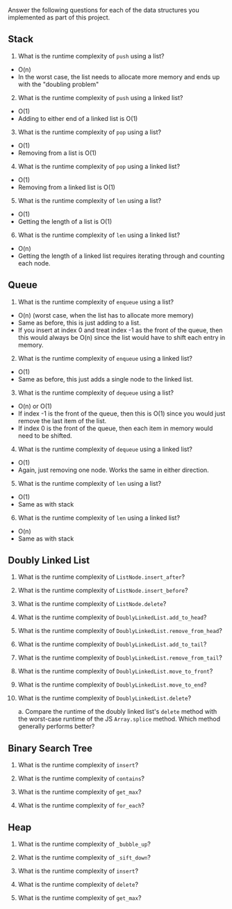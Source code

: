 Answer the following questions for each of the data structures you implemented as part of this project.

## Stack

1. What is the runtime complexity of `push` using a list?

  - O(n)
  - In the worst case, the list needs to allocate more memory and ends up with the "doubling problem"

2. What is the runtime complexity of `push` using a linked list?

  - O(1)
  - Adding to either end of a linked list is O(1)

3. What is the runtime complexity of `pop` using a list?

  - O(1)
  - Removing from a list is O(1)

4. What is the runtime complexity of `pop` using a linked list?

  - O(1)
  - Removing from a linked list is O(1)

5. What is the runtime complexity of `len` using a list?

  - O(1)
  - Getting the length of a list is O(1)

6. What is the runtime complexity of `len` using a linked list?

  - O(n)
  - Getting the length of a linked list requires iterating through and counting each node.

## Queue

1. What is the runtime complexity of `enqueue` using a list?

  - O(n)  (worst case, when the list has to allocate more memory)
  - Same as before, this is just adding to a list.
  - If you insert at index 0 and treat index -1 as the front of the queue, then this would always be O(n) since the list would have to shift each entry in memory.

2. What is the runtime complexity of `enqueue` using a linked list?

  - O(1)
  - Same as before, this just adds a single node to the linked list.

3. What is the runtime complexity of `dequeue` using a list?

  - O(n) or O(1)
  - If index -1 is the front of the queue, then this is O(1) since you would just remove the last item of the list.
  - If index 0 is the front of the queue, then each item in memory would need to be shifted.

4. What is the runtime complexity of `dequeue` using a linked list?

  - O(1)
  - Again, just removing one node.  Works the same in either direction.

5. What is the runtime complexity of `len` using a list?

  - O(1)
  - Same as with stack

6. What is the runtime complexity of `len` using a linked list?

  - O(n)
  - Same as with stack

## Doubly Linked List

1. What is the runtime complexity of `ListNode.insert_after`?

2. What is the runtime complexity of `ListNode.insert_before`?

3. What is the runtime complexity of `ListNode.delete`?

4. What is the runtime complexity of `DoublyLinkedList.add_to_head`?

5. What is the runtime complexity of `DoublyLinkedList.remove_from_head`?

6. What is the runtime complexity of `DoublyLinkedList.add_to_tail`?

7. What is the runtime complexity of `DoublyLinkedList.remove_from_tail`?

8. What is the runtime complexity of `DoublyLinkedList.move_to_front`?

9. What is the runtime complexity of `DoublyLinkedList.move_to_end`?

10. What is the runtime complexity of `DoublyLinkedList.delete`?

    a. Compare the runtime of the doubly linked list's `delete` method with the worst-case runtime of the JS `Array.splice` method. Which method generally performs better?

## Binary Search Tree

1. What is the runtime complexity of `insert`? 

2. What is the runtime complexity of `contains`?

3. What is the runtime complexity of `get_max`? 

4. What is the runtime complexity of `for_each`?
    
## Heap

1. What is the runtime complexity of `_bubble_up`?

2. What is the runtime complexity of `_sift_down`?

3. What is the runtime complexity of `insert`?

4. What is the runtime complexity of `delete`?

5. What is the runtime complexity of `get_max`?
